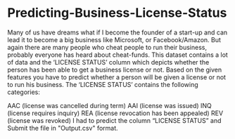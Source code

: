 # Predicting-Business-License-Status
Many of us have dreams what if I become the founder of a start-up and can lead it to become a big business like Microsoft, or Facebook/Amazon. But again there are many people who cheat people to run their business, probably everyone has heard about cheat-funds. This dataset contains a lot of data and the ‘LICENSE STATUS’ column which depicts whether the person has been able to get a business license or not. Based on the given features you have to predict whether a person will be given a license or not to run his business. The ‘LICENSE STATUS’ contains the following categories:

AAC (license was cancelled during term)
AAI (license was issued)
INQ (license requires inquiry)
REA (license revocation has been appealed)
REV (license was revoked) I had to predict the column “LICENSE STATUS” and Submit the file in "Output.csv" format.
